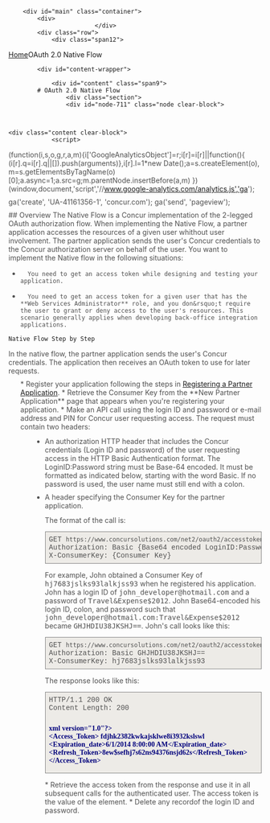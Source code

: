 
        <div id="main" class="container">
            <div>
                            </div>
            <div class="row">
                <div class="span12">
<div class="breadcrumbs"><a href="/">Home</a>OAuth 2.0 Native Flow</div>
                </div>
            </div>

            <div id="content-wrapper">
<!-- <div class="row"> -->
                <div id="content" class="span9">
            # OAuth 2.0 Native Flow
                    <div class="section">
                    <div id="node-711" class="node clear-block">


    
    <div class="content clear-block">
                <script>
  (function(i,s,o,g,r,a,m){i['GoogleAnalyticsObject']=r;i[r]=i[r]||function(){
  (i[r].q=i[r].q||[]).push(arguments)},i[r].l=1*new Date();a=s.createElement(o),
  m=s.getElementsByTagName(o)[0];a.async=1;a.src=g;m.parentNode.insertBefore(a,m)
  })(window,document,'script','//www.google-analytics.com/analytics.js','ga');

  ga('create', 'UA-41161356-1', 'concur.com');
  ga('send', 'pageview');

</script><style type="text/css">
.overflow_box{
border: 1px solid grey;
padding: .5em;
overflow: auto;
background-color: #DBDBDB;
font-family:"Courier New", Courier, monospace;
font-size:11px;
}
.xml-attribute {color: #009900}
.xml-value {color: #ce7b00}
.ST0 {color: #00007c; font-family: Monospaced; font-weight: bold}
.xml-tag {color: #0000e6}
.bullet_in {margin-left: 25px}
.p_margin_top {margin-top: 12px}
.overflow_box1 {border: .5px solid grey;
padding: .5em;
overflow: auto;
background-color: #edebe7;
font-family:"Courier New", Courier, monospace;
font-size:14px;
}
p {
margin-bottom: 9px;
margin-top: 9px;
font-family: wf_segoe-ui_normal,"Segoe UI","Segoe WP",Tahoma,Arial,sans-serif;
font-weight: 400;
font-size: 16px;
line-height: 1.5em;
color: #505050;
}
ul {
margin-bottom: 9px;
margin-top: 9px;
font-family: wf_segoe-ui_normal,"Segoe UI","Segoe WP",Tahoma,Arial,sans-serif;
font-weight: 400;
font-size: 16px;
line-height: 1.5em;
color: #505050;
}
ol {
margin-bottom: 9px;
margin-top: 9px;
font-family: wf_segoe-ui_normal,"Segoe UI","Segoe WP",Tahoma,Arial,sans-serif;
font-weight: 400;
font-size: 16px;
line-height: 1.5em;
color: #505050;
}
li {
margin-bottom: 9px;
margin-top: 9px;
font-family: wf_segoe-ui_normal,"Segoe UI","Segoe WP",Tahoma,Arial,sans-serif;
font-weight: 400;
font-size: 16px;
line-height: 1.5em;
color: #505050;
}
h1 {
margin-bottom: 9px;
margin-top: 9px;
font-family: wf_segoe-ui_normal,"Segoe UI","Segoe WP",Tahoma,Arial,sans-serif;
font-weight: 600;
font-size: 64px;
line-height: 1.5em;
color: #505050;
}
h2 {
    margin-bottom: 9px;
    margin-top: 9px;
    font-family: wf_segoe-ui_normal,"Segoe UI","Segoe WP",Tahoma,Arial,sans-serif;
    font-weight: 400;
    font-size: 42px;
    line-height: 1.5em;
    color: rgb(0,120,201);
}
h3 {
margin: 0 0 12px;
font-family: wf_segoe-ui_light,"Segoe UI Light","Segoe WP Light","Segoe UI","Segoe WP",Tahoma,Arial,sans-serif;
font-weight: 400;
font-size: 30px;
line-height: 1.2em;
color: rgb(0,120,201);
}</style>## 
    Overview
The Native Flow is a Concur implementation of the 2-legged OAuth authorization flow. When implementing the Native Flow, a partner application accesses the resources of a given user whithout user involvement. The partner application sends the user's Concur credentials to the Concur authorization server on behalf of the user. You want to implement the Native flow in the following situations:

* 
        You need to get an access token while designing and testing your application.
* 
        You need to get an access token for a given user that has the **Web Services Administrator** role, and you don&rsquo;t require the user to grant or deny access to the user's resources. This scenario generally applies when developing back-office integration applications.

## 
    Native Flow Step by Step
In the native flow, the partner application sends the user's Concur credentials. The application then receives an OAuth token to use for later requests.
<ol>
* 
        Register your application following the steps in <a href="https://developer.concur.com/node/203">Registering a Partner Application</a>.
* 
        Retrieve the Consumer Key from the **New Partner Application** page that appears when you're registering your application.
* 
        Make an API call using the login ID and password or e-mail address and PIN for Concur user requesting access. The request must contain two headers:
<ul class="bullet_in">
<li class="p_margin_top" type="disc">
                An authorization HTTP header that includes the Concur credentials (Login ID and password) of the user requesting access in the HTTP Basic Authentication format. The LoginID:Password string must be Base-64 encoded. It must be formatted as indicated below, starting with the word Basic. If no password is used, the user name must still end with a colon.
<li type="disc">
                A header specifying the Consumer Key for the partner application.

<p class="p_margin_top">The format of the call is:
<pre class="overflow_box1">
GET <code>https://www.concursolutions.com/net2/oauth2/accesstoken.ashx</code>
Authorization: Basic {Base64 encoded LoginID:Password}
X-ConsumerKey: {Consumer Key}
</pre>For example, John obtained a Consumer Key of <samp>hj7683jslks93lalkjss93</samp> when he registered his application. John has a login ID of <samp>john_developer@hotmail.com</samp> and a password of <samp>Travel&amp;Expense$2012</samp>. John Base64-encoded his login ID, colon, and password such that <samp>john_developer@hotmail.com:Travel&amp;Expense$2012</samp> became <samp>GHJHDIU38JKSHJ==</samp>. John's call looks like this:
<pre class="overflow_box1">
GET <code>https://www.concursolutions.com/net2/oauth2/accesstoken.ashx</code>
Authorization: Basic GHJHDIU38JKSHJ==
X-ConsumerKey: hj7683jslks93lalkjss93
</pre>The response looks like this:
<pre class="overflow_box1">
HTTP/1.1 200 OK
Content Length: 200

<span class="ST0"><?<span class="ST0">xml version=&quot;1.0&quot;?>
<Access_Token>
    <Token>fdjhk2382kwkajsklwe8i3932kslswl</Token>
    <Expiration_date>6/1/2014 8:00:00 AM</Expiration_date>
    <Refresh_Token>8ew$sefhj7s62ns94376nsjd62s</Refresh_Token>
</Access_Token>
</pre>
* 
        Retrieve the access token from the response and use it in all subsequent calls for the authenticated user. The access token is the value of the <samp><Token></samp> element.
* 
        Delete any recordof the login ID and password.
</ol>
